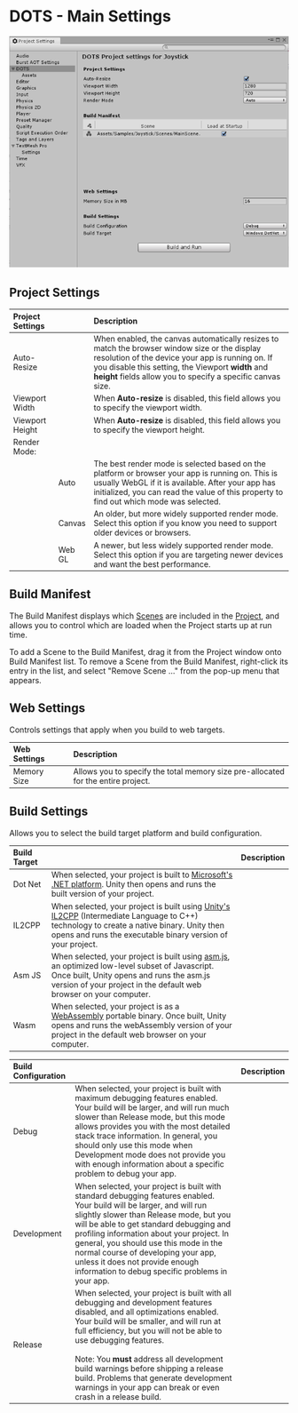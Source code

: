 # DOTS - Main Settings

![alt_text](images/dots-project-settings.png "image_tooltip")

## Project Settings

|Project Settings||Description|
|:---|:---|:---|
|Auto-Resize||When enabled, the canvas automatically resizes to match the browser window size or the display resolution of the device your app is running on. If you disable this setting, the Viewport **width** and **height** fields allow you to specify a specific canvas size.|
|Viewport Width||When **Auto-resize** is disabled, this field allows you to specify the viewport width.|
|Viewport Height||When **Auto-resize** is disabled, this field allows you to specify the viewport height.|
|Render Mode:
||Auto|The best render mode is selected based on the platform or browser your app is running on. This is usually WebGL if it is available. After your app has initialized, you can read the value of this property to find out which mode was selected.|
||Canvas|An older, but more widely supported render mode. Select this option if you know you need to support older devices or browsers.|
||Web GL|A newer, but less widely supported render mode. Select this option if you are targeting newer devices and want the best performance.|

## Build Manifest

The Build Manifest displays which [Scenes](scenes) are included in the [Project](tiny-mode-projects), and allows you to control which are loaded when the Project starts up at run time.

To add a Scene to the Build Manifest, drag it from the Project window onto Build Manifest list. To remove a Scene from the Build Manifest, right-click its entry in the list, and select "Remove Scene ..." from the pop-up menu that appears.


## Web Settings

Controls settings that apply when you build to web targets.

|Web Settings||Description|
|:--|:--|:--|
|Memory Size||Allows you to specify the total memory size pre-allocated for the entire project.|

## Build Settings

Allows you to select the build target platform and build configuration.

|Build Target||Description|
|:---|:---|:---|
|Dot Net|When selected, your project is built to [Microsoft's .NET platform](https://dotnet.microsoft.com/). Unity then opens and runs the built version of your project.  |
|IL2CPP|When selected, your project is built using [Unity's IL2CPP](https://docs.unity3d.com/Manual/IL2CPP.html) (Intermediate Language to C++) technology to create a native binary. Unity then opens and runs the executable binary version of your project. |
|Asm JS|When selected, your project is built using [asm.js](https://en.wikipedia.org/wiki/Asm.js), an optimized low-level subset of Javascript. Once built, Unity opens and runs the asm.js version of your project in the default web browser on your computer. |
|Wasm|When selected, your project is as a [WebAssembly](https://en.wikipedia.org/wiki/WebAssembly) portable binary. Once built, Unity opens and runs the webAssembly version of your project in the default web browser on your computer. |

|Build Configuration||Description|
|:---|:---|:---|
|Debug|When selected, your project is built with maximum debugging features enabled. Your build will be larger, and will run much slower than Release mode, but this mode allows provides you with the most detailed stack trace information. In general, you should only use this mode when Development mode does not provide you with enough information about a specific problem to debug your app.|
|Development|When selected, your project is built with standard debugging features enabled. Your build will be larger, and will run slightly slower than Release mode, but you will be able to get standard debugging and profiling information about your project. In general, you should use this mode in the normal course of developing your app, unless it does not provide enough information to debug specific problems in your app. |
|Release|When selected, your project is built with all debugging and development features disabled, and all optimizations enabled. Your build will be smaller, and will run at full efficiency, but you will not be able to use debugging features.<br/><br/>Note: You **must** address all development build warnings before shipping a release build. Problems that generate development warnings in your app can break or even crash in a release build. |

